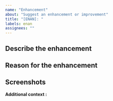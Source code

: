 ```yaml
---
name: "Enhancement"
about: "Suggest an enhancement or improvement"
title: "[ENAN]: "
labels: enan
assignees: ""
---
```


<!-- This file includes comments for guidance. No need to delete them, they will not appear in the final issue. e.g. current line -->

<!-- Please use bullet points instead of paragraphs to keep your issue clear and easy to follow. -->

## Describe the enhancement

<!-- Clear description of what needs improvement -->

## Reason for the enhancement

<!-- Why is this improvement necessary? -->

## Screenshots

<!-- If applicable, add links to help explain your enhancement. To add a link, use the format: [Link Text](URL). For example: [GitHub](https://github.com)

Alternatively, add images by position the cursor on the next line and either drag and drop the file or click the 'Paste, drop, or click to add files' button below. -->

**Additional context :**

<!-- Any other relevant details -->
